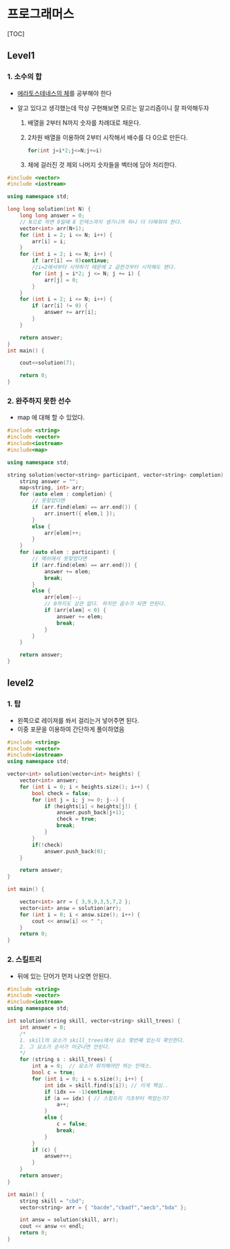 # 프로그래머스

[TOC]



## Level1

### 1. 소수의 합

- [에라토스테네스의 체](https://marobiana.tistory.com/91)를 공부해야 한다

- 알고 있다고 생각했는데 막상 구현해보면 모르는 알고리즘이니 잘 파악해두자
  1. 배열을 2부터 N까지 숫자를 차례대로 채운다.

  2. 2차원 배열을 이용하여 2부터 시작해서 배수를 다 0으로 만든다.

     ```c++
     for(int j=i*2;j<=N;j+=i)
     ```

  3. 체에 걸러진 것 제외 나머지 숫자들을 벡터에 담아 처리한다.

```c++
#include <vector>
#include <iostream>

using namespace std;

long long solution(int N) {
	long long answer = 0;
    // N으로 하면 9일때 8 인덱스까지 생기니까 하나 더 더해줘야 한다.
	vector<int> arr(N+1);
	for (int i = 2; i <= N; i++) {
		arr[i] = i;
	}
	for (int i = 2; i <= N; i++) {
		if (arr[i] == 0)continue;
        //i=2에서부터 시작하기 때문에 2 곱한것부터 시작해도 됀다.
		for (int j = i*2; j <= N; j += i) {
			arr[j] = 0;
		}
	}
	for (int i = 2; i <= N; i++) {
		if (arr[i] != 0) {
			answer += arr[i];
		}
	}

	return answer;
}
int main() {

	cout<<solution(7);

	return 0;
}
```

### 2. 완주하지 못한 선수

- map 에 대해 할 수 있었다.

```c++
#include <string>
#include <vector>
#include<iostream>
#include<map>

using namespace std;

string solution(vector<string> participant, vector<string> completion) {
	string answer = "";
	map<string, int> arr;
	for (auto elem : completion) {
        // 못찾았다면
		if (arr.find(elem) == arr.end()) {
			arr.insert({ elem,1 });
		}
		else {
			arr[elem]++;
		}
	}
	for (auto elem : participant) {
        // 해쉬에서 못찾았다면
		if (arr.find(elem) == arr.end()) {
			answer += elem;
			break;
		}
		else {
			arr[elem]--;
            // 0까지도 상관 없다. 하지만 음수가 되면 안된다.
			if (arr[elem] < 0) {
				answer += elem;
				break;
			}
		}
	}

	return answer;
}
```



## level2

### 1. 탑

- 왼쪽으로 레이져를 쏴서 걸리는거 넣어주면 된다.
- 이중 포문을 이용하여 간단하게 풀이하였음

```c++
#include <string>
#include <vector>
#include<iostream>
using namespace std;

vector<int> solution(vector<int> heights) {
	vector<int> answer;
	for (int i = 0; i < heights.size(); i++) {
		bool check = false;
		for (int j = i; j >= 0; j--) {
			if (heights[i] < heights[j]) {
				answer.push_back(j+1);
				check = true;
				break;
			}
		}
		if(!check)
			answer.push_back(0);
	}

	return answer;
}

int main() {

	vector<int> arr = { 3,9,9,3,5,7,2 };
	vector<int> answ = solution(arr);
	for (int i = 0; i < answ.size(); i++) {
		cout << answ[i] << " ";
	}
	return 0;
}
```

### 2. 스킬트리

- 뒤에 있는 단어가 먼저 나오면 안된다.

```c++
#include <string>
#include <vector>
#include<iostream>
using namespace std;

int solution(string skill, vector<string> skill_trees) {
	int answer = 0;
	/* 
	1. skill의 요소가 skill_trees에서 요소 몇번째 있는지 확인한다.
	2. 그 요소가 순서가 어긋나면 안된다.
	*/
	for (string s : skill_trees) {
		int a = 0;	// 요소가 위치해야만 하는 인덱스.
		bool c = true;
		for (int i = 0; i < s.size(); i++) {
			int idx = skill.find(s[i]);	// 이게 핵심..
			if (idx == -1)continue;
			if (a == idx) {	// 스킬트리 기초부터 찍었는가?
				a++;
			}
			else {
				c = false;
				break;
			}
		}
		if (c) {
			answer++;
		}
	}
	return answer;
}

int main() {
	string skill = "cbd";
	vector<string> arr = { "bacde","cbadf","aecb","bda" };

	int answ = solution(skill, arr);
	cout << answ << endl;
	return 0;
}
```

